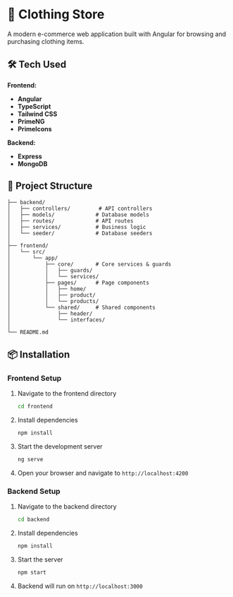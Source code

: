 # 👕 Clothing Store

A modern e-commerce web application built with Angular for browsing and purchasing clothing items.

## 🛠️ Tech Used

**Frontend:**
- **Angular** 
- **TypeScript** 
- **Tailwind CSS** 
- **PrimeNG** 
- **PrimeIcons** 

**Backend:**
- **Express** 
- **MongoDB** 

## 📂 Project Structure

``` CLOTHINGSTORE/
├── backend/
│   ├── controllers/         # API controllers
│   ├── models/             # Database models
│   ├── routes/             # API routes
│   ├── services/           # Business logic
│   └── seeder/             # Database seeders
│
├── frontend/
│   └── src/
│       └── app/
│           ├── core/       # Core services & guards
│           │   ├── guards/
│           │   └── services/
│           ├── pages/      # Page components
│           │   ├── home/
│           │   ├── product/
│           │   └── products/
│           └── shared/     # Shared components
│               ├── header/
│               └── interfaces/
│
└── README.md
```
## 📦 Installation

### Frontend Setup

1. Navigate to the frontend directory
   ```bash
   cd frontend
   ```

2. Install dependencies
   ```bash
   npm install
   ```

3. Start the development server
   ```bash
   ng serve
   ```

4. Open your browser and navigate to `http://localhost:4200`

### Backend Setup

1. Navigate to the backend directory
   ```bash
   cd backend
   ```

2. Install dependencies
   ```bash
   npm install
   ```

3. Start the server
   ```bash
   npm start
   ```

4. Backend will run on `http://localhost:3000`

